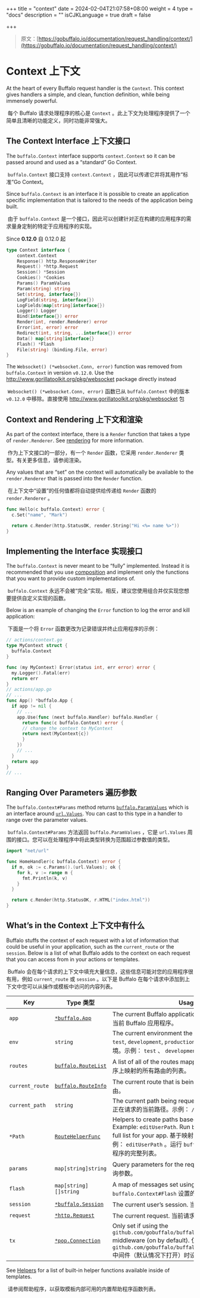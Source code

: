 +++
title = "context"
date = 2024-02-04T21:07:58+08:00
weight = 4
type = "docs"
description = ""
isCJKLanguage = true
draft = false

+++

> 原文：[https://gobuffalo.io/documentation/request_handling/context/](https://gobuffalo.io/documentation/request_handling/context/)

# Context 上下文 

At the heart of every Buffalo request handler is the `Context`. This context gives handlers a simple, and clean, function definition, while being immensely powerful.

​	每个 Buffalo 请求处理程序的核心是 `Context` 。此上下文为处理程序提供了一个简单且清晰的功能定义，同时功能非常强大。

## The Context Interface 上下文接口 

The `buffalo.Context` interface supports `context.Context` so it can be passed around and used as a “standard” Go Context.

​	 `buffalo.Context` 接口支持 `context.Context` ，因此可以传递它并将其用作“标准”Go Context。

Since `buffalo.Context` is an interface it is possible to create an application specific implementation that is tailored to the needs of the application being built.

​	由于 `buffalo.Context` 是一个接口，因此可以创建针对正在构建的应用程序的需求量身定制的特定于应用程序的实现。

Since **0.12.0**
自 0.12.0 起



```go
type Context interface {
	context.Context
	Response() http.ResponseWriter
	Request() *http.Request
	Session() *Session
	Cookies() *Cookies
	Params() ParamValues
	Param(string) string
	Set(string, interface{})
	LogField(string, interface{})
	LogFields(map[string]interface{})
	Logger() Logger
	Bind(interface{}) error
	Render(int, render.Renderer) error
	Error(int, error) error
	Redirect(int, string, ...interface{}) error
	Data() map[string]interface{}
	Flash() *Flash
	File(string) (binding.File, error)
}
```

The `Websocket() (*websocket.Conn, error)` function was removed from `buffalo.Context` in version `v0.12.0`. Use the http://www.gorillatoolkit.org/pkg/websocket package directly instead

​	 `Websocket() (*websocket.Conn, error)` 函数已从 `buffalo.Context` 中的版本 `v0.12.0` 中移除。直接使用 http://www.gorillatoolkit.org/pkg/websocket 包

## Context and Rendering 上下文和渲染 

As part of the context interface, there is a `Render` function that takes a type of `render.Renderer`. See [rendering](https://gobuffalo.io/documentation/frontend-layer/rendering) for more information.

​	作为上下文接口的一部分，有一个 `Render` 函数，它采用 `render.Renderer` 类型。有关更多信息，请参阅渲染。

Any values that are “set” on the context will automatically be available to the `render.Renderer` that is passed into the `Render` function.

​	在上下文中“设置”的任何值都将自动提供给传递给 `Render` 函数的 `render.Renderer` 。

```go
func Hello(c buffalo.Context) error {
  c.Set("name", "Mark")

  return c.Render(http.StatusOK, render.String("Hi <%= name %>"))
}
```

## Implementing the Interface 实现接口 

The `buffalo.Context` is never meant to be “fully” implemented. Instead it is recommended that you use [composition](https://www.ardanlabs.com/blog/2015/09/composition-with-go.html) and implement only the functions that you want to provide custom implementations of.

​	 `buffalo.Context` 永远不会被“完全”实现。相反，建议您使用组合并仅实现您想要提供自定义实现的函数。

Below is an example of changing the `Error` function to log the error and kill application:

​	下面是一个将 `Error` 函数更改为记录错误并终止应用程序的示例：

```go
// actions/context.go
type MyContext struct {
  buffalo.Context
}

func (my MyContext) Error(status int, err error) error {
  my.Logger().Fatal(err)
  return err
}
// actions/app.go
// ...
func App() *buffalo.App {
  if app != nil {
    // ...
    app.Use(func (next buffalo.Handler) buffalo.Handler {
      return func(c buffalo.Context) error {
      // change the context to MyContext
      return next(MyContext{c})
      }
    })
    // ...
  }
  return app
}
// ...
```

## Ranging Over Parameters 遍历参数 

The `buffalo.Context#Params` method returns [`buffalo.ParamValues`](https://godoc.org/github.com/gobuffalo/buffalo#ParamValues) which is an interface around [`url.Values`](https://golang.org/pkg/net/url/#Values). You can cast to this type in a handler to range over the parameter values.

​	 `buffalo.Context#Params` 方法返回 `buffalo.ParamValues` ，它是 `url.Values` 周围的接口。您可以在处理程序中将此类型转换为范围超过参数值的类型。

```go
import "net/url"

func HomeHandler(c buffalo.Context) error {
  if m, ok := c.Params().(url.Values); ok {
    for k, v := range m {
      fmt.Println(k, v)
    }
  }

  return c.Render(http.StatusOK, r.HTML("index.html"))
}
```

## What’s in the Context 上下文中有什么 

Buffalo stuffs the context of each request with a lot of information that could be useful in your application, such as the `current_route` or the `session`. Below is a list of what Buffalo adds to the context on each request that you can access from in your actions or templates.

​	Buffalo 会在每个请求的上下文中填充大量信息，这些信息可能对您的应用程序很有用，例如 `current_route` 或 `session` 。以下是 Buffalo 在每个请求中添加到上下文中您可以从操作或模板中访问的内容列表。

| Key             | Type 类型                                                    | Usage 用法                                                   |
| --------------- | ------------------------------------------------------------ | ------------------------------------------------------------ |
| `app`           | [`*buffalo.App`](https://godoc.org/github.com/gobuffalo/buffalo#App) | The current Buffalo application that’s running. 正在运行的当前 Buffalo 应用程序。 |
| `env`           | `string`                                                     | The current environment the app is running in. Example: `test`, `development`, `production` 应用程序正在运行的当前环境。示例： `test` 、 `development` 、 `production` |
| `routes`        | [`buffalo.RouteList`](https://godoc.org/github.com/gobuffalo/buffalo#RouteList) | A list of all of the routes mapped on the application. 应用程序上映射的所有路由的列表。 |
| `current_route` | [`buffalo.RouteInfo`](https://godoc.org/github.com/gobuffalo/buffalo#RouteInfo) | The current route that is being accessed. 正在访问的当前路由。 |
| `current_path`  | `string`                                                     | The current path being requested. Example: `/users/1/edit` 正在请求的当前路径。示例： `/users/1/edit` |
| `*Path`         | [`RouteHelperFunc`](https://godoc.org/github.com/gobuffalo/buffalo#RouteHelperFunc) | Helpers to create paths based off of mapped routes. Example: `editUserPath`. Run `buffalo task routes` to see a full list for your app. 基于映射的路由创建路径的帮助器。示例： `editUserPath` 。运行 `buffalo task routes` 以查看应用程序的完整列表。 |
| `params`        | `map[string]string`                                          | Query parameters for the requested page. 请求的页面的查询参数。 |
| `flash`         | `map[string][]string`                                        | A map of messages set using `buffalo.Context#Flash`. 使用 `buffalo.Context#Flash` 设置的消息映射。 |
| `session`       | [`*buffalo.Session`](https://godoc.org/github.com/gobuffalo/buffalo#Session) | The current user’s session. 当前用户会话。                   |
| `request`       | [`*http.Request`](https://godoc.org/net/http#Request)        | The current request. 当前请求。                              |
| `tx`            | [`*pop.Connection`](https://godoc.org/github.com/gobuffalo/pop#Connection) | Only set if using the `github.com/gobuffalo/buffalo/middleware.PopTransaction` middleware (on by default). 仅在使用 `github.com/gobuffalo/buffalo/middleware.PopTransaction` 中间件（默认情况下打开）时设置。 |

See [Helpers](https://gobuffalo.io/documentation/frontend-layer/helpers#builtin-helpers) for a list of built-in helper functions available inside of templates.

​	请参阅帮助程序，以获取模板内部可用的内置帮助程序函数列表。